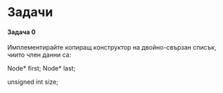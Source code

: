 # Задачи

#### Задача 0

Имплементирайте копиращ конструктор на двойно-свързан списък, чиито член данни са:

Node* first;
Node* last;

unsigned int size;



